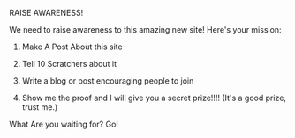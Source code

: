 RAISE AWARENESS! 

We need to raise awareness to this amazing new site! Here's your mission:

1. Make A Post  About this site

2. Tell 10 Scratchers about it

3. Write a blog or post encouraging people to join
4. Show me the proof and I will give you a secret prize!!!! (It's a good prize, trust me.)

What Are you waiting for? Go!

